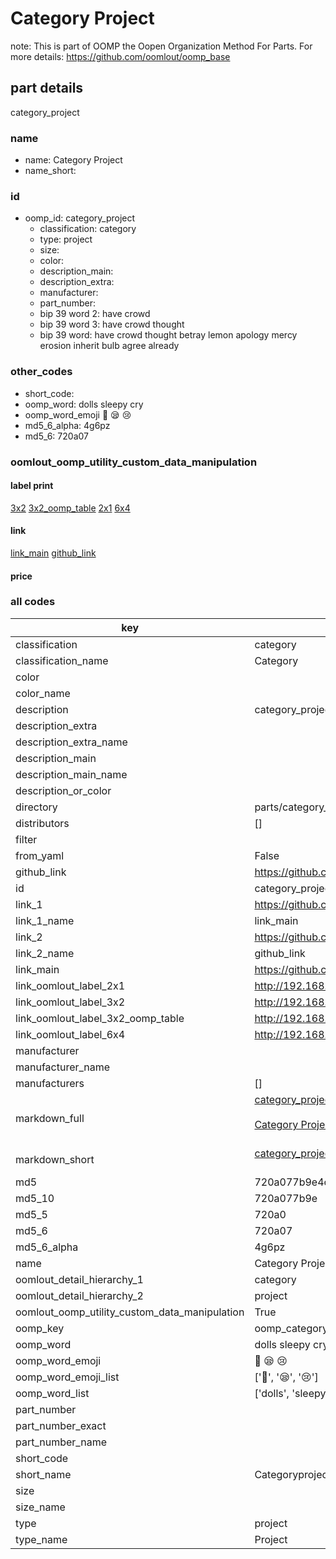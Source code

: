 # Category Project  

note: This is part of OOMP the Oopen Organization Method For Parts. For more details: https://github.com/oomlout/oomp_base

##  part details



category_project

### name
* name: Category Project
* name_short: 
### id
* oomp_id: category_project
  * classification: category
  * type: project
  * size: 
  * color: 
  * description_main: 
  * description_extra: 
  * manufacturer: 
  * part_number: 
  * bip 39 word 2: have crowd
  * bip 39 word 3: have crowd thought
  * bip 39 word: have crowd thought betray lemon apology mercy erosion inherit bulb agree already

### other_codes
* short_code: 
* oomp_word: dolls sleepy cry
* oomp_word_emoji :dolls: :sleepy: :cry:
* md5_6_alpha: 4g6pz
* md5_6: 720a07






### oomlout_oomp_utility_custom_data_manipulation
#### label print
[3x2](http://192.168.1.245:1112/?label=oomp%204g6pz)
[3x2_oomp_table](http://192.168.1.107:1112/?label=oomp%204g6pz)
[2x1](http://192.168.1.242:1112/?label=oomp%204g6pz)
[6x4](http://192.168.1.55:1112/?label=oomp%204g6pz)    

#### link

[link_main](https://github.com/oomlout/oomlout_oomp_current_version_messy/tree/main/parts/category_project) [github_link](https://github.com/oomlout/oomlout_oomp_part_src/tree/main/parts/category_project)                             

#### price







### all codes 
| key | value |  
| --- | --- |  
| classification | category |  
| classification_name | Category |  
| color |  |  
| color_name |  |  
| description | category_project |  
| description_extra |  |  
| description_extra_name |  |  
| description_main |  |  
| description_main_name |  |  
| description_or_color |   |  
| directory | parts/category_project |  
| distributors | [] |  
| filter |  |  
| from_yaml | False |  
| github_link | https://github.com/oomlout/oomlout_oomp_part_src/tree/main/parts/category_project |  
| id | category_project |  
| link_1 | https://github.com/oomlout/oomlout_oomp_current_version_messy/tree/main/parts/category_project |  
| link_1_name | link_main |  
| link_2 | https://github.com/oomlout/oomlout_oomp_part_src/tree/main/parts/category_project |  
| link_2_name | github_link |  
| link_main | https://github.com/oomlout/oomlout_oomp_current_version_messy/tree/main/parts/category_project |  
| link_oomlout_label_2x1 | http://192.168.1.242:1112/?label=oomp%204g6pz |  
| link_oomlout_label_3x2 | http://192.168.1.245:1112/?label=oomp%204g6pz |  
| link_oomlout_label_3x2_oomp_table | http://192.168.1.107:1112/?label=oomp%204g6pz |  
| link_oomlout_label_6x4 | http://192.168.1.55:1112/?label=oomp%204g6pz |  
| manufacturer |  |  
| manufacturer_name |  |  
| manufacturers | [] |  
| markdown_full | [category_project](https://github.com/oomlout/oomlout_oomp_current_version_messy/tree/main/parts/category_project)<br>[](https://github.com/oomlout/oomlout_oomp_current_version_messy/tree/main/parts/category_project)<br>[Category Project](https://github.com/oomlout/oomlout_oomp_current_version_messy/tree/main/parts/category_project)<br><br> |  
| markdown_short | [category_project](https://github.com/oomlout/oomlout_oomp_current_version_messy/tree/main/parts/category_project)<br><br> |  
| md5 | 720a077b9e4cb16829bfe157c1cd134d |  
| md5_10 | 720a077b9e |  
| md5_5 | 720a0 |  
| md5_6 | 720a07 |  
| md5_6_alpha | 4g6pz |  
| name | Category Project |  
| oomlout_detail_hierarchy_1 | category |  
| oomlout_detail_hierarchy_2 | project |  
| oomlout_oomp_utility_custom_data_manipulation | True |  
| oomp_key | oomp_category_project |  
| oomp_word | dolls sleepy cry |  
| oomp_word_emoji | :dolls: :sleepy: :cry: |  
| oomp_word_emoji_list | [':dolls:', ':sleepy:', ':cry:'] |  
| oomp_word_list | ['dolls', 'sleepy', 'cry'] |  
| part_number |  |  
| part_number_exact |  |  
| part_number_name |  |  
| short_code |  |  
| short_name | Categoryproject |  
| size |  |  
| size_name |  |  
| type | project |  
| type_name | Project |  
